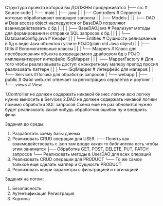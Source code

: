 Структура проекта которой вы ДОЛЖНЫ придерживатся
    ├── src                                        # Source code
    |   └── main
    |       ├── java
    |       |   ├── Controllers                    # Сервлеты которые обрабатывают входящие запросы
    |       |   ├── Models
    |       |   |   ├── DAO                        # Data access object наследуются от BaseDAO позволяют взаимодействовать с бд
    |       |   |   |   ├── BaseDAO.java           # Реализует методы для формирования и отправки SQL запросов к бд
    |       |   |   |   └── DatabaseConfig.java    # Кнофиг
    |       |   |   └── Entities                   # Сущности релизованые в бд в виде Java объектов гуглите POJO(plain old Java object)
    |       |   ├── Utils                          # Вспомогательные классы
    |       |   |   └── Mappers                    # Класс для преобразования объекта возвращаемого драйвером бд в POJO имплементируют интерфейс ISqlMapper
    |       |   |       ├── MapperFactory          # Для того чтобы реализовывать доступ к конкретному маперу препод просил реализовать паттерн
    |       |   |       └── ISqlMapper             # Интерфейс для маперов
    |       |   └── Services                       #Логика для обработки запросов
    |       └── webapp
    |           ├── public                         # Файл web.xml отвечает за регистрацию сервлетов и роутинг
    |           └── views                          # View

1.Controlller не должен содержать никакой бизнес логики всю логику нужно выносить в Services
2.DAO не должен содержать никакой логики помимо обработки SQL запросов
Схема еще не раз обновится нужно будет реализовать какой нибудь обработчик ошибок ну и внедрить фичи

Задания до среды:
1. Разработать схему базы данных
2. Реализовать CRUD операции для USER
   ├── Понять как взаимодействовать с json там вроде какая то библиотека есть чтобы этим заниматся
   ├── Обработка GET, POST, DELETE, PUT, PATCH запросов
   └── Реализовать методы в UserDAO для всех операций
4. Реализовать CRUD операции для PRODUCT
   └── То же самое толькое еще сделать маппер и Сущность PRODUCT
5. Реализовать квери параметры с фильтрацией и пагинацией

Задания на потом:
1. Безопасность
2. Аутентификация Регистрация
3. Корзина
